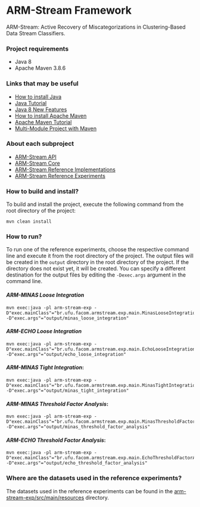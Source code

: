 # ARM-Stream Framework
ARM-Stream: Active Recovery of Miscategorizations in Clustering-Based Data Stream Classifiers.

### Project requirements

* Java 8
* Apache Maven 3.8.6

### Links that may be useful

* [How to install Java](https://docs.oracle.com/javase/8/docs/technotes/guides/install/install_overview.html)
* [Java Tutorial](https://www.baeldung.com/java-tutorial)
* [Java 8 New Features](https://www.baeldung.com/java-8-new-features)
* [How to install Apache Maven](https://www.baeldung.com/install-maven-on-windows-linux-mac)
* [Apache Maven Tutorial](https://www.baeldung.com/maven)
* [Multi-Module Project with Maven](https://www.baeldung.com/maven-multi-module)

### About each subproject

* [ARM-Stream API](arm-stream-api/README.md)
* [ARM-Stream Core](arm-stream-core/README.md)
* [ARM-Stream Reference Implementations](arm-stream-impl/README.md)
* [ARM-Stream Reference Experiments](arm-stream-exp/README.md)

### How to build and install?

To build and install the project, execute the following command from the root directory of the project:

```
mvn clean install
```

### How to run?

To run one of the reference experiments, choose the respective command line and execute it from the root directory of the project. The output files will be created in the `output` directory in the root directory of the project. If the directory does not exist yet, it will be created. You can specify a different destination for the output files by editing the `-Dexec.args` argument in the command line.
  
#### _ARM-MINAS Loose Integration_
```
mvn exec:java -pl arm-stream-exp -D"exec.mainClass"="br.ufu.facom.armstream.exp.main.MinasLooseIntegration" -D"exec.args"="output/minas_loose_integration"
```

#### _ARM-ECHO Loose Integration_
```
mvn exec:java -pl arm-stream-exp -D"exec.mainClass"="br.ufu.facom.armstream.exp.main.EchoLooseIntegration" -D"exec.args"="output/echo_loose_integration"
```

#### _ARM-MINAS Tight Integration_:
```
mvn exec:java -pl arm-stream-exp -D"exec.mainClass"="br.ufu.facom.armstream.exp.main.MinasTightIntegration" -D"exec.args"="output/minas_tight_integration"
```

#### _ARM-MINAS Threshold Factor Analysis_:
```
mvn exec:java -pl arm-stream-exp -D"exec.mainClass"="br.ufu.facom.armstream.exp.main.MinasThresholdFactorAnalysis" -D"exec.args"="output/minas_threshold_factor_analysis"
```

#### _ARM-ECHO Threshold Factor Analysis_:
```
mvn exec:java -pl arm-stream-exp -D"exec.mainClass"="br.ufu.facom.armstream.exp.main.EchoThresholdFactorAnalysis" -D"exec.args"="output/echo_threshold_factor_analysis"
```

### Where are the datasets used in the reference experiments?

The datasets used in the reference experiments can be found in the [arm-stream-exp/src/main/resources](arm-stream-exp/src/main/resources) directory.

